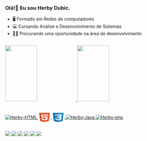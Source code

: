 ### Olá!👋 Eu sou Herby Dubic.
 
- 🖥️ Formado em Redes de computadores
- 💻 Cursando Análise e Desenvolvimento de Sistemas
- 🧑‍💼 Procurando uma oportunidade na área de desenvolvimento

##

<div>
  <a href="[https://github.com/](https://github-readme-stats.vercel.app/api/pin/?username=herby989">
  <img height="180em" width=45%" src="https://github-readme-stats.vercel.app/api?username=herby989&show_icons=true&theme=aura&include_all_commits=true&count_private=true">
  <img height="180em" width="45%" src="https://github-readme-stats.vercel.app/api/top-langs/?username=herby989&layout=compact&langs_count=6&theme=aura&count_private=true"/>
</div>
 
 <br>
 

<div style="display: inline_block"><br>           
                                                                                                                         
 <img align="center" alt="Herby-HTML" height="30" width="40" src="https://cdn.jsdelivr.net/gh/devicons/devicon/icons/javascript/javascript-plain.svg" > 
 <img align="center" alt="Herby-HTML" height="30" width="40" src="https://raw.githubusercontent.com/devicons/devicon/master/icons/html5/html5-original.svg">
 <img align="center" alt="Herby-CSS" height="30" width="40" src="https://raw.githubusercontent.com/devicons/devicon/master/icons/css3/css3-original.svg">
 <img align="center" alt="Herby-Java" height="40" width="50" src="https://cdn.jsdelivr.net/gh/devicons/devicon/icons/java/java-original.svg">
 <img align="center" alt="Herby-php" height="40" width="50" src="https://cdn.jsdelivr.net/gh/devicons/devicon/icons/php/php-plain.svg"> 

<div>

##

<div>

<a href="https://www.linkedin.com/in/herby-dubic/" target="_blank"><img src="https://img.shields.io/badge/-LinkedIn-%230077B5?style=for-the-badge&logo=linkedin&logoColor=white" target="_blank"></a>
<a href = "mailto:herby.dubic@gmail.com"><img src="https://img.shields.io/badge/Gmail-D14836?style=for-the-badge&logo=gmail&logoColor=white" target="_blank"></a>
<a href="https://www.instagram.com/rby989" target="_blank"><img src="https://img.shields.io/badge/-Instagram-%23E4405F?style=for-the-badge&logo=instagram&logoColor=white" target="_blank"></a> 
<a href="##" target="_blank"><img src="https://img.shields.io/badge/YouTube-FF0000?style=for-the-badge&logo=youtube&logoColor=white" target="_blank"></a>
<a href="#" target="_blank"><img src="https://img.shields.io/badge/Twitch-9146FF?style=for-the-badge&logo=twitch&logoColor=white" target="_blank"></a>
<a href="#" target="_blank"><img src="https://img.shields.io/badge/Twitch-9146FF?style=for-the-badge&logo=twitch&logoColor=white" target="_blank"></a>
  
</div>





<!--
**herby989/herby989** is a ✨ _special_ ✨ repository because its `README.md` (this file) appears on your GitHub profile.

Here are some ideas to get you started:

- 🔭 I’m currently working on ...
- 🌱 I’m currently learning ...
- 👯 I’m looking to collaborate on ...
- 🤔 I’m looking for help with ...
- 💬 Ask me about ...
- 📫 How to reach me: ...
- 😄 Pronouns: ...
- ⚡ Fun fact: ...
-->
